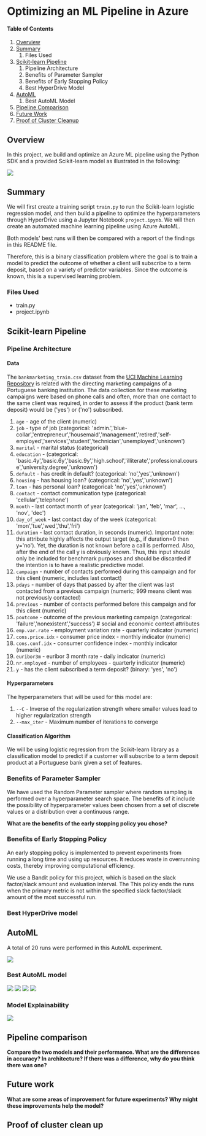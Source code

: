 # Optimizing an ML Pipeline in Azure

#### Table of Contents

1. [Overview](#1)
1. [Summary](#2)
    1. Files Used
1. [Scikit-learn Pipeline](#3)
    1. Pipeline Architecture
    1. Benefits of Parameter Sampler
    1. Benefits of Early Stopping Policy
    1. Best HyperDrive Model
1. [AutoML](#4)
    1. Best AutoML Model
1. [Pipeline Comparison](#5)
1. [Future Work](#6)
1. [Proof of Cluster Cleanup](#7)

## <a name="1">Overview</a>
In this project, we build and optimize an Azure ML pipeline using the Python SDK and a provided Scikit-learn model as illustrated in the following: 

![](images/ch1_1.png)


## <a name="2">Summary</a>
We will first create a training script `train.py` to run the Scikit-learn logistic regression model, and then build a pipeline to optimize the hyperparameters through HyperDrive using a Jupyter Notebook `project.ipynb`. We will then create an automated machine learning pipeline using Azure AutoML.

Both models' best runs will then be compared with a report of the findings in this README file.

Therefore, this is a binary classification problem where the goal is to train a model to predict the outcome of whether a client will subscribe to a term deposit, based on a variety of predictor variables. Since the outcome is known, this is a supervised learning problem.

### Files Used 
- train.py
- project.ipynb

## <a name="3">Scikit-learn Pipeline</a>

### Pipeline Architecture

#### Data
The `bankmarketing_train.csv` dataset from the [UCI Machine Learning Repository](https://archive.ics.uci.edu/ml/datasets/Bank+Marketing) is related with the directing marketing campaigns of a Portuguese banking institution. The data collection for these marketing campaigns were based on phone calls and often, more than one contact to the same client was required, in order to assess if the product (bank term deposit) would be ('yes') or ('no') subscribed.

1. `age` - age of the client (numeric)
2. `job` - type of job (categorical: 'admin.','blue-collar','entrepreneur','housemaid','management','retired','self-employed','services','student','technician','unemployed','unknown')
3. `marital` - marital status (categorical)
4. `education` - (categorical: 'basic.4y','basic.6y','basic.9y','high.school','illiterate','professional.course','university.degree','unknown')
5. `default` - has credit in default? (categorical: 'no','yes','unknown')
6. `housing` - has housing loan? (categorical: 'no','yes','unknown')
7. `loan` - has personal loan? (categorical: 'no','yes','unknown') 
8. `contact` - contact communication type (categorical: 'cellular','telephone')
9. `month` - last contact month of year (categorical: 'jan', 'feb', 'mar', ..., 'nov', 'dec')
10. `day_of_week` - last contact day of the week (categorical: 'mon','tue','wed','thu','fri')
11. `duration` - last contact duration, in seconds (numeric). Important note: this attribute highly affects the output target (e.g., if duration=0 then y='no'). Yet, the duration is not known before a call is performed. Also, after the end of the call y is obviously known. Thus, this input should only be included for benchmark purposes and should be discarded if the intention is to have a realistic predictive model.
12. `campaign` - number of contacts performed during this campaign and for this client (numeric, includes last contact)
13. `pdays` - number of days that passed by after the client was last contacted from a previous campaign (numeric; 999 means client was not previously contacted)
14. `previous` - number of contacts performed before this campaign and for this client (numeric)
15. `poutcome` - outcome of the previous marketing campaign (categorical: 'failure','nonexistent','success') # social and economic context attributes
16. `emp.var.rate` - employment variation rate - quarterly indicator (numeric)
17. `cons.price.idx` - consumer price index - monthly indicator (numeric)
18. `cons.conf.idx` - consumer confidence index - monthly indicator (numeric)
19. `euribor3m` - euribor 3 month rate - daily indicator (numeric)
20. `nr.employed` - number of employees - quarterly indicator (numeric)
21. `y` - has the client subscribed a term deposit? (binary: 'yes', 'no')

#### Hyperparameters
The hyperparameters that will be used for this model are:
1. `--C` - Inverse of the regularization strength where smaller values lead to higher regularization strength
2. `--max_iter` - Maximum number of iterations to converge

#### Classification Algorithm
We will be using logistic regression from the Scikit-learn library as a classification model to predict if a customer will subscribe to a term deposit product at a Portuguese bank given a set of features.

### Benefits of Parameter Sampler

We have used the Random Parameter sampler where random sampling is performed over a hyperparameter search space. The benefits of it include the possibility of hyperparameter values been chosen from a set of discrete values or a distribution over a continuous range.

**What are the benefits of the early stopping policy you chose?**
### Benefits of Early Stopping Policy

An early stopping policy is implemented to prevent experiments from running a long time and using up resources. It reduces waste in overrunning costs, thereby improving computational efficiency.

We use a Bandit policy for this project, which is based on the slack factor/slack amount and evaluation interval. The This policy ends the runs when the primary metric is not within the specified slack factor/slack amount of the most successful run.


### Best HyperDrive model



## <a name="4">AutoML</a>

A total of 20 runs were performed in this AutoML experiment. 


![](images/ch4_1.png)

### Best AutoML model

![](images/ch4_2.png)
![](images/ch4_3.png)
![](images/ch4_4.png)
![](images/ch4_5.png)

### Model Explainability

![](images/ch4_6.png)

## <a name="1">Pipeline comparison</a>
**Compare the two models and their performance. What are the differences in accuracy? In architecture? If there was a difference, why do you think there was one?**

## <a name="6">Future work</a>
**What are some areas of improvement for future experiments? Why might these improvements help the model?**



## <a name="7">Proof of cluster clean up</a>


```

```
